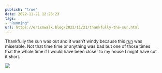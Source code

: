 ```yaml
---
publish: "true"
date: 2022-11-21 12:26:23
tags:
- "Running"
url: https://ericmwalk.blog/2022/11/21/thankfully-the-sun.html
---
```

Thankfully the sun was out and it wasn’t windy because this [run](http://www.strava.com/activities/8149438355) was miserable. Not that time time or anything was bad but one of those times that the whole time if I would have been closer to my house I might have cut it short.


![](https://ericmwalk.blog/uploads/2022/805177f383.jpg)